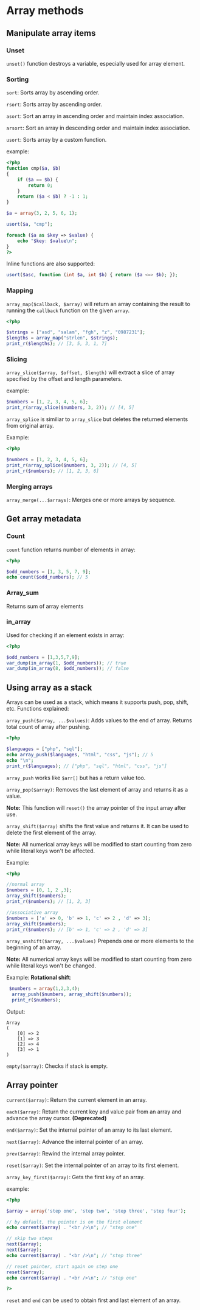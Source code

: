 # Array methods

## Manipulate array items
### Unset
`unset()` function destroys a variable, especially used for array element.

### Sorting
`sort`: Sorts array by ascending order.

`rsort`: Sorts array by ascending order.

`asort`: Sort an array in ascending order and maintain index association.

`arsort`: Sort an array in descending order and maintain index association.

`usort`: Sorts array by a custom function.

example:
```php
<?php
function cmp($a, $b)
{
    if ($a == $b) {
        return 0;
    }
    return ($a < $b) ? -1 : 1;
}

$a = array(3, 2, 5, 6, 1);

usort($a, "cmp");

foreach ($a as $key => $value) {
    echo "$key: $value\n";
}
?>
```
Inline functions are also supported:
```php
usort($asc, function (int $a, int $b) { return ($a <=> $b); });
```

### Mapping
`array_map($callback, $array)` will return an array containing the result to running the `callback` function on the given `array`.
```php
<?php

$strings = ["asd", "salam", "fgh", "z", "0987231"];
$lengths = array_map("strlen", $strings);
print_r($lengths); // [3, 5, 3, 1, 7]
```

### Slicing
`array_slice($array, $offset, $length)` will extract a slice of array specified by the offset and length parameters.

example:
```php
$numbers = [1, 2, 3, 4, 5, 6];
print_r(array_slice($numbers, 3, 2)); // [4, 5]
```

`array_splice` is similiar to `array_slice` but deletes the returned elements from original array.

Example:
```php
<?php

$numbers = [1, 2, 3, 4, 5, 6];
print_r(array_splice($numbers, 3, 2)); // [4, 5]
print_r($numbers); // [1, 2, 3, 6]
```
### Merging arrays
`array_merge(...$arrays)`: Merges one or more arrays by sequence.

## Get array metadata
### Count
`count` function returns number of elements in array:
```php
<?php

$odd_numbers = [1, 3, 5, 7, 9];
echo count($odd_numbers); // 5
```

### Array_sum
Returns sum of array elements

### in_array
Used for checking if an element exists in array:
```php
<?php

$odd_numbers = [1,3,5,7,9];
var_dump(in_array(1, $odd_numbers)); // true
var_dump(in_array(8, $odd_numbers)); // false
```

## Using array as a stack
Arrays can be used as a stack, which means it supports push, pop, shift, etc. Functions explained:

`array_push($array, ...$values)`: Adds values to the end of array. Returns total count of array after pushing.
```php
<?php

$languages = ["php", "sql"];
echo array_push($languages, "html", "css", "js"); // 5
echo "\n";
print_r($languages); // ["php", "sql", "html", "css", "js"]
```
`array_push` works like `$arr[]` but has a return value too.

`array_pop($array)`: Removes the last element of array and returns it as a value.

**Note:** This function will `reset()` the array pointer of the input array after use.

`array_shift($array)` shifts the first value and returns it. It can be used to delete the first element of the array.

**Note:** All numerical array keys will be modified to start counting from zero while literal keys won't be affected.

Example:
```php
<?php

//normal array
$numbers = [0, 1, 2 ,3];
array_shift($numbers);
print_r($numbers); // [1, 2, 3]

//associative array
$numbers = ['a' => 0, 'b' => 1, 'c' => 2 , 'd' => 3];
array_shift($numbers);
print_r($numbers); // [b' => 1, 'c' => 2 , 'd' => 3]
```

`array_unshift($array, ...$values)` Prepends one or more elements to the beginning of an array.

**Note:** All numerical array keys will be modified to start counting from zero while literal keys won't be changed.

Example: **Rotational shift**:
```php
 $numbers = array(1,2,3,4);
  array_push($numbers, array_shift($numbers));
  print_r($numbers);
```
Output:
```
Array
(
    [0] => 2
    [1] => 3
    [2] => 4
    [3] => 1
)
```

`empty($array)`: Checks if stack is empty.

## Array pointer
`current($array)`: Return the current element in an array.

`each($array)`: Return the current key and value pair from an array and advance the array cursor. **(Deprecated)**

`end($array)`: Set the internal pointer of an array to its last element.

`next($array)`: Advance the internal pointer of an array.

`prev($array)`: Rewind the internal array pointer.

`reset($array)`: Set the internal pointer of an array to its first element.

`array_key_first($array)`: Gets the first key of an array.

example:
```php
<?php

$array = array('step one', 'step two', 'step three', 'step four');

// by default, the pointer is on the first element
echo current($array) . "<br />\n"; // "step one"

// skip two steps
next($array);
next($array);
echo current($array) . "<br />\n"; // "step three"

// reset pointer, start again on step one
reset($array);
echo current($array) . "<br />\n"; // "step one"

?>
```
`reset` and `end` can be used to obtain first and last element of an array.